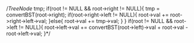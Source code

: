 /*TreeNode* tmp;
if(root != NULL && root->right != NULL){
tmp = convertBST(root->right);
if(root->right->left != NULL){
root->val += root->right->left->val;
}else{
root->val += tmp->val;
}
}
if(root != NULL && root->left != NULL){
root->left->val += convertBST(root->left)->val + root->val - root->left->val;
}*/